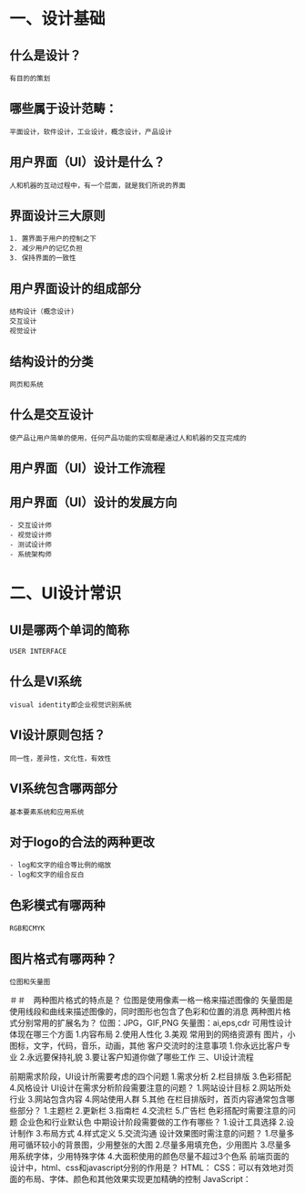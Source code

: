 # 一、设计基础

## 什么是设计？
	有目的的策划
## 哪些属于设计范畴：
	平面设计，软件设计，工业设计，概念设计，产品设计
## 用户界面（UI）设计是什么？
	人和机器的互动过程中，有一个层面，就是我们所说的界面
## 界面设计三大原则
	1. 置界面于用户的控制之下
	2. 减少用户的记忆负担
	3. 保持界面的一致性
## 用户界面设计的组成部分
	结构设计（概念设计)  
	交互设计  
	视觉设计  
## 结构设计的分类
	网页和系统
## 什么是交互设计
	使产品让用户简单的使用，任何产品功能的实现都是通过人和机器的交互完成的
## 用户界面（UI）设计工作流程
	
## 用户界面（UI）设计的发展方向
	- 交互设计师
	- 视觉设计师
	- 测试设计师
	- 系统架构师
# 二、UI设计常识

## UI是哪两个单词的简称
	USER INTERFACE
## 什么是VI系统
	visual identity即企业视觉识别系统
## VI设计原则包括？
	同一性，差异性，文化性，有效性
## VI系统包含哪两部分
	基本要素系统和应用系统
## 对于logo的合法的两种更改
	- log和文字的组合等比例的缩放
	- log和文字的组合反白
## 色彩模式有哪两种
	RGB和CMYK
## 图片格式有哪两种？
	位图和矢量图
＃＃　两种图片格式的特点是？
	位图是使用像素一格一格来描述图像的
	矢量图是使用线段和曲线来描述图像的，同时图形也包含了色彩和位置的消息
两种图片格式分别常用的扩展名为？
	位图：JPG，GIF,PNG
	矢量图：ai,eps,cdr
可用性设计体现在哪三个方面
	1.内容布局
	2.使用人性化
	3.美观
常用到的网络资源有
	图片，小图标，文字，代码，音乐，动画，其他
客户交流时的注意事项
	1.你永远比客户专业
	2.永远要保持礼貌
	3.要让客户知道你做了哪些工作
三、UI设计流程

前期需求阶段，UI设计所需要考虑的四个问题
	1.需求分析
	2.栏目排版
	3.色彩搭配
	4.风格设计
UI设计在需求分析阶段需要注意的问题？
	1.网站设计目标
	2.网站所处行业
	3.网站包含内容
	4.网站使用人群
	5.其他
在栏目排版时，首页内容通常包含哪些部分？
	1.主题栏
	2.更新栏
	3.指南栏
	4.交流栏
	5.广告栏
色彩搭配时需要注意的问题
	企业色和行业默认色
中期设计阶段需要做的工作有哪些？
	1.设计工具选择
	2.设计制作
	3.布局方式
	4.样式定义
	5.交流沟通
设计效果图时需注意的问题？
	1.尽量多用可循环较小的背景图，少用整张的大图
	2.尽量多用填充色，少用图片
	3.尽量多用系统字体，少用特殊字体
	4.大面积使用的颜色尽量不超过3个色系
前端页面的设计中，html、css和javascript分别的作用是？
	HTML：
	CSS：可以有效地对页面的布局、字体、颜色和其他效果实现更加精确的控制
	JavaScript：
